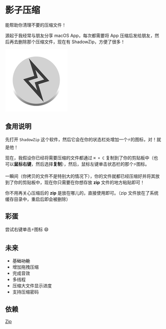 # 影子压缩

能帮助你清理不要的压缩文件！

源起于我经常与朋友分享 macOS App，每次都需要将 App 压缩后发给朋友，然后再去删除那个压缩文件，现在有 ShadowZip，方便了很多！

![ShadowZip](ShadowZip.png)

## 食用说明

先打开 `ShadowZip` 这个软件，然后它会在你的状态栏处增加一个⚡️的图标，对！就是他！

现在，我假设你已经将需要压缩的文件都通过 `⌘ + C` 复制到了你的剪贴板中（也可以**鼠标右键**，然后选择**复制**），然后，鼠标左键单击状态栏的那个⚡️图标。

一瞬间（你拷贝的文件不是特别大的情况下），你的文件就都已经压缩好并将其放到了你的剪贴板中，现在你只需要在你想存放 **zip** 文件的地方粘贴即可！

你不用再关心压缩后的 **zip** 是放在哪儿的，直接使用即可。（zip 文件放在了系统缓存目录中，重启后即会被删除）

## 彩蛋

尝试右键单击⚡️图标 😄

## 未来

- ~~基础功能~~
- 增加拖拽压缩
- 完成音效
- 多线程
- 压缩大文件显示进度
- 支持压缩密码

## 依赖

[Zip](https://github.com/marmelroy/Zip)

